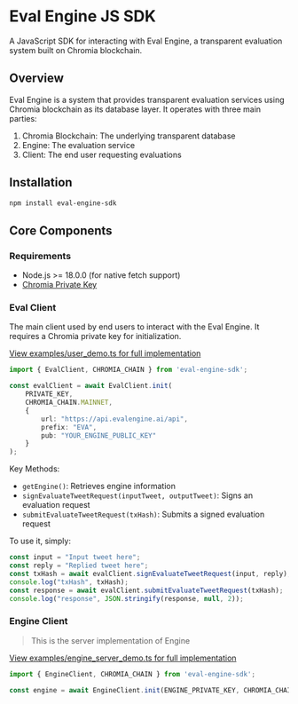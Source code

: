 # Eval Engine JS SDK

A JavaScript SDK for interacting with Eval Engine, a transparent evaluation system built on Chromia blockchain.

## Overview
Eval Engine is a system that provides transparent evaluation services using Chromia blockchain as its database layer. It operates with three main parties:

1. Chromia Blockchain: The underlying transparent database
2. Engine: The evaluation service
3. Client: The end user requesting evaluations

## Installation

```sh
npm install eval-engine-sdk
```

## Core Components

### Requirements

- Node.js >= 18.0.0 (for native fetch support)
- [Chromia Private Key](https://eval-engine.gitbook.io/eval-engine/setup-chromia-account)

### Eval Client

The main client used by end users to interact with the Eval Engine. It requires a Chromia private key for initialization.

[View examples/user_demo.ts for full implementation](./examples/user_demo.ts)

```ts
import { EvalClient, CHROMIA_CHAIN } from 'eval-engine-sdk';

const evalClient = await EvalClient.init(
    PRIVATE_KEY,
    CHROMIA_CHAIN.MAINNET,
    {
        url: "https://api.evalengine.ai/api",
        prefix: "EVA",
        pub: "YOUR_ENGINE_PUBLIC_KEY"
    }
);
```

Key Methods:

- `getEngine()`: Retrieves engine information
- `signEvaluateTweetRequest(inputTweet, outputTweet)`: Signs an evaluation request
- `submitEvaluateTweetRequest(txHash)`: Submits a signed evaluation request

To use it, simply: 
```ts
const input = "Input tweet here";
const reply = "Replied tweet here";
const txHash = await evalClient.signEvaluateTweetRequest(input, reply);
console.log("txHash", txHash);
const response = await evalClient.submitEvaluateTweetRequest(txHash);
console.log("response", JSON.stringify(response, null, 2));
```

### Engine Client

> This is the server implementation of Engine

[View examples/engine_server_demo.ts for full implementation](./examples/engine_server_demo.ts)

```ts
import { EngineClient, CHROMIA_CHAIN } from 'eval-engine-sdk';

const engine = await EngineClient.init(ENGINE_PRIVATE_KEY, CHROMIA_CHAIN.MAINNET);
```